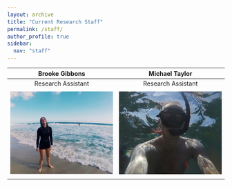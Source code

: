 ```yaml
---
layout: archive
title: "Current Research Staff"
permalink: /staff/
author_profile: true
sidebar:
  nav: "staff"
---
```

 **Brooke Gibbons**  | **Michael Taylor**
:-------------:|:-------------:
Research Assistant|Research Assistant
<a href="https://brookegibbons.github.io/academics/dianne-mclean/"><img src='/images/Brooke_WS.jpg' vspace="5"></a>|<a href="https://brookegibbons.github.io/academics/tim-langlois/"><img src='/images/Mike_WS2.jpg' vspace="5"></a>

